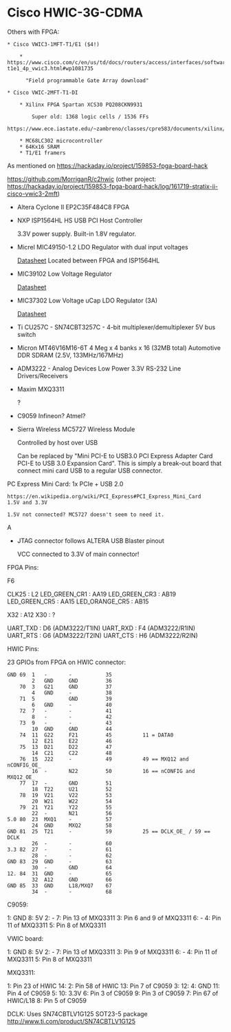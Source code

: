 
# Cisco HWIC-3G-CDMA

Others with FPGA: 

    * Cisco VWIC3-1MFT-T1/E1 ($4!)

        * https://www.cisco.com/c/en/us/td/docs/routers/access/interfaces/software/feature/guide/vd-t1e1_4p_vwic3.html#wp1081735

          "Field programmable Gate Array download"

    * Cisco VWIC-2MFT-T1-DI 

        * Xilinx FPGA Spartan XCS30 PQ208CKN9931

            Super old: 1368 logic cells / 1536 FFs
            https://www.ece.iastate.edu/~zambreno/classes/cpre583/documents/xilinx/ds060.pdf

        * MC68LC302 microcontroller
        * 64Kx16 SRAM
        * T1/E1 framers
    

As mentioned on https://hackaday.io/project/159853-fpga-board-hack

https://github.com/MorriganR/c2hwic
(other project: https://hackaday.io/project/159853-fpga-board-hack/log/161719-stratix-ii-cisco-vwic3-2mft)



* Altera Cyclone II EP2C35F484C8 FPGA

* NXP ISP1564HL HS USB PCI Host Controller

    3.3V power supply.
    Built-in 1.8V regulator.

* Micrel MIC49150-1.2 LDO Regulator with dual input voltages

    [Datasheet](http://ww1.microchip.com/downloads/en/DeviceDoc/mic49150.pdf) Located between FPGA and ISP1564HL 
* MIC39102 Low Voltage Regulator

    [Datasheet](http://ww1.microchip.com/downloads/en/DeviceDoc/20005834A.pdf)

* MIC37302 Low Voltage uCap LDO Regulator (3A)

    [Datasheet](http://ww1.microchip.com/downloads/en/DeviceDoc/MIC37300-01-02-03-3.0A-Low-Voltage-microCap-LDO-Regulator-DS20006169A.pdf)

* Ti CU257C - SN74CBT3257C - 4-bit multiplexer/demultiplexer 5V bus switch

* Micron MT46V16M16-6T 4 Meg x 4 banks x 16 (32MB total) Automotive DDR SDRAM (2.5V, 133MHz/167MHz)

* ADM3222 - Analog Devices Low Power 3.3V RS-232 Line Drivers/Receivers

* Maxim MXQ3311 

    ?

* C9059 Infineon? Atmel?

* Sierra Wireless MC5727 Wireless Module

    Controlled by host over USB

    Can be replaced by "Mini PCI-E to USB3.0 PCI Express Adapter Card PCI-E to USB 3.0 Expansion Card".
    This is simply a break-out board that connect mini card USB to a regular USB connector.


PC Express Mini Card: 1x PCIe + USB 2.0 

    https://en.wikipedia.org/wiki/PCI_Express#PCI_Express_Mini_Card
    1.5V and 3.3V

    1.5V not connected? MC5727 doesn't seem to need it.
A
* JTAG connector follows ALTERA USB Blaster pinout

    VCC connected to 3.3V of main connector!


FPGA Pins:

F6

CLK25                   : L2
LED_GREEN_CR1           : AA19
LED_GREEN_CR3           : AB19
LED_GREEN_CR5           : AA15
LED_ORANGE_CR5          : AB15

X32                     : A12
X30                     : ?

UART_TXD                : D6 (ADM3222/T1IN)
UART_RXD                : F4 (ADM3222/R1IN)
UART_RTS                : G6 (ADM3222/T2IN)
UART_CTS                : H6 (ADM3222/R2IN)


HWIC Pins:

23 GPIOs from FPGA on HWIC connector:

```
GND	69	1	-	    -	        35
		2	GND	    GND	        36
	70	3	G21     GND	        37
		4   GND	    -  	        38
	71	5		    GND	        39
		6	GND	    -	        40
	72	7	-	    -	        41
		8	-	    -	        42
	73	9	-	    -	        43
		10	GND	    GND	        44
	74	11  G22	    F21	        45          11 = DATA0
		12	E21	    E22	        46
	75	13	D21     D22	        47
		14	C21     C22	        48
	76	15	J22     -  	        49          49 == MXQ12 and nCONFIG_OE_
		16	-  	    N22	        50          16 == nCONFIG and MXQ12_OE_
	77	17	-	    GND	        51
		18	T22	    U21	        52
	78	19	V21	    V22	        53
		20	W21	    W22	        54
	79	21	Y21	    Y22	        55
		22	-	    N21	        56
5.0	80	23	MXQ1    -	        57
		24	GND	    MXQ2	    58
GND	81	25	T21	    -	        59          25 == DCLK_OE_ / 59 == DCLK
		26	-  	    -  	        60
3.3	82	27	-  	    -  	        61
		28	-  	    -           62
GND	83	29	GND	    -  	        63
		30	-  	    GND	        64
12.	84	31	GND	    -  	        65
		32	A12	    GND	        66
GND	85	33	GND	    L18/MXQ7    67
		34	-   	-	        68
```

C9059:

1:      GND                         8:      5V
2:      -                           7:      Pin 13 of MXQ3311
3:      Pin 6 and 9 of MXQ3311      6:      -
4:      Pin 11 of MXQ3311           5:      Pin 8  of MXQ3311

VWIC board:

1:      GND                     8:      5V
2:      -                       7:      Pin 13 of MXQ3311
3:      Pin 9  of MXQ3311       6:      -
4:      Pin 11 of MXQ3311       5:      Pin 8  of MXQ3311

MXQ3311:

1:      Pin 23 of HWIC         14:
2:      Pin 58 of HWIC         13: Pin 7 of C9059
3:                             12: 
4:      GND                    11: Pin 4 of C9059
5:                             10: 3.3V
6:      Pin 3 of C9059          9: Pin 3 of C9059
7:      Pin 67 of HWIC/L18      8: Pin 5 of C9059


DCLK: Uses SN74CBTLV1G125 SOT23-5 package
http://www.ti.com/product/SN74CBTLV1G125



